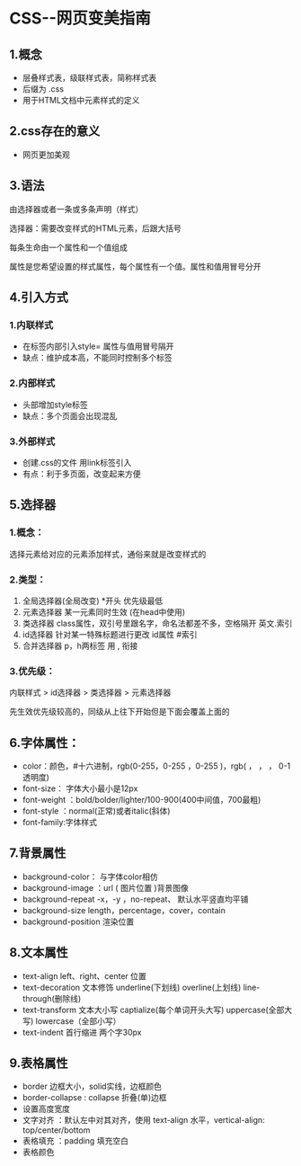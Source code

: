 # CSS--网页变美指南 

## 1.概念

- 层叠样式表，级联样式表，简称样式表
- 后缀为 .css
- 用于HTML文档中元素样式的定义

## 2.css存在的意义

- 网页更加美观

## 3.语法

由选择器或者一条或多条声明（样式）

选择器：需要改变样式的HTML元素，后跟大括号

每条生命由一个属性和一个值组成

属性是您希望设置的样式属性，每个属性有一个值。属性和值用冒号分开

## 4.引入方式

### 1.内联样式

- 在标签内部引入style=  属性与值用冒号隔开
- 缺点：维护成本高，不能同时控制多个标签

### 2.内部样式

- 头部增加style标签
- 缺点：多个页面会出现混乱

### 3.外部样式

- 创建.css的文件  用link标签引入
- 有点：利于多页面，改变起来方便

## 5.选择器

### 1.概念：

选择元素给对应的元素添加样式，通俗来就是改变样式的

### 2.类型：

1. 全局选择器(全局改变)     *开头   优先级最低
2. 元素选择器                         某一元素同时生效     (在head中使用)
3. 类选择器  class属性，双引号里跟名字，命名法都差不多，空格隔开    英文.索引
4. id选择器   针对某一特殊标题进行更改          id属性    #索引
5. 合并选择器    p，h两标签     用 , 衔接 

### 3.优先级：

内联样式 > id选择器 > 类选择器 > 元素选择器

先生效优先级较高的，同级从上往下开始但是下面会覆盖上面的

## 6.字体属性：

- color：颜色，#十六进制，rgb(0-255，0-255 ，0-255 )，rgb( ， ， ， 0-1透明度)
- font-size：     字体大小最小是12px
- font-weight ：bold/bolder/lighter/100-900(400中间值，700最粗)
- font-style  ：normal(正常)或者italic(斜体)
- font-family:字体样式

## 7.背景属性

- background-color：   与字体color相仿
- background-image ：url  ( 图片位置 )背景图像
- background-repeat     -x，-y ，no-repeat、 默认水平竖直均平铺
- background-size          length，percentage，cover，contain
- background-position  渲染位置

## 8.文本属性

- text-align    left、right、center   位置
- text-decoration  文本修饰 underline(下划线)  overline(上划线)  line-through(删除线)
- text-transform    文本大小写  captialize(每个单词开头大写)   uppercase(全部大写)  lowercase（全部小写）
- text-indent           首行缩进  两个字30px

## 9.表格属性

- border  边框大小，solid实线，边框颜色
- border-collapse : collapse  折叠(单)边框
- 设置高度宽度
- 文字对齐  ：默认左中对其对齐，使用  text-align  水平，vertical-align: top/center/bottom
- 表格填充   ：padding   填充空白
- 表格颜色

